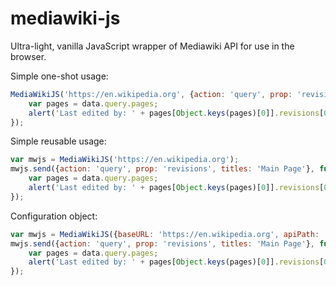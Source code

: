 # mediawiki-js

Ultra-light, vanilla JavaScript wrapper of Mediawiki API for use in the browser.

Simple one-shot usage:

```js
MediaWikiJS('https://en.wikipedia.org', {action: 'query', prop: 'revisions', titles: 'Main Page'}, function (data) {
    var pages = data.query.pages;
    alert('Last edited by: ' + pages[Object.keys(pages)[0]].revisions[0].user);
});
```

Simple reusable usage:

```js
var mwjs = MediaWikiJS('https://en.wikipedia.org');
mwjs.send({action: 'query', prop: 'revisions', titles: 'Main Page'}, function (data) {
    var pages = data.query.pages;
    alert('Last edited by: ' + pages[Object.keys(pages)[0]].revisions[0].user);
});
```

Configuration object:

```js
var mwjs = MediaWikiJS({baseURL: 'https://en.wikipedia.org', apiPath: '/w/api.php'});
mwjs.send({action: 'query', prop: 'revisions', titles: 'Main Page'}, function (data) {
    var pages = data.query.pages;
    alert('Last edited by: ' + pages[Object.keys(pages)[0]].revisions[0].user);
});
```
